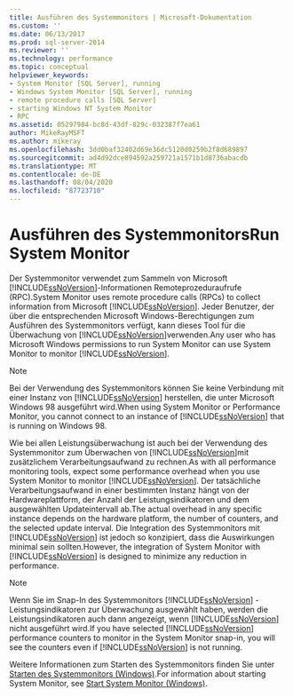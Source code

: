 ```yaml
---
title: Ausführen des Systemmonitors | Microsoft-Dokumentation
ms.custom: ''
ms.date: 06/13/2017
ms.prod: sql-server-2014
ms.reviewer: ''
ms.technology: performance
ms.topic: conceptual
helpviewer_keywords:
- System Monitor [SQL Server], running
- Windows System Monitor [SQL Server], running
- remote procedure calls [SQL Server]
- starting Windows NT System Monitor
- RPC
ms.assetid: 05297984-bc8d-43df-829c-032387f7ea61
author: MikeRayMSFT
ms.author: mikeray
ms.openlocfilehash: 3dd0baf32402d69e36dc5120d0259b2f8d689897
ms.sourcegitcommit: ad4d92dce894592a259721a1571b1d8736abacdb
ms.translationtype: MT
ms.contentlocale: de-DE
ms.lasthandoff: 08/04/2020
ms.locfileid: "87723710"
---
```

# <a name="run-system-monitor"></a><span data-ttu-id="e00c8-102">Ausführen des Systemmonitors</span><span class="sxs-lookup"><span data-stu-id="e00c8-102">Run System Monitor</span></span>
  <span data-ttu-id="e00c8-103">Der Systemmonitor verwendet zum Sammeln von Microsoft [!INCLUDE[ssNoVersion](../../includes/ssnoversion-md.md)]-Informationen Remoteprozeduraufrufe (RPC).</span><span class="sxs-lookup"><span data-stu-id="e00c8-103">System Monitor uses remote procedure calls (RPCs) to collect information from Microsoft [!INCLUDE[ssNoVersion](../../includes/ssnoversion-md.md)].</span></span> <span data-ttu-id="e00c8-104">Jeder Benutzer, der über die entsprechenden Microsoft Windows-Berechtigungen zum Ausführen des Systemmonitors verfügt, kann dieses Tool für die Überwachung von [!INCLUDE[ssNoVersion](../../includes/ssnoversion-md.md)]verwenden.</span><span class="sxs-lookup"><span data-stu-id="e00c8-104">Any user who has Microsoft Windows permissions to run System Monitor can use System Monitor to monitor [!INCLUDE[ssNoVersion](../../includes/ssnoversion-md.md)].</span></span>  
  
> [!NOTE]  
>  <span data-ttu-id="e00c8-105">Bei der Verwendung des Systemmonitors können Sie keine Verbindung mit einer Instanz von [!INCLUDE[ssNoVersion](../../includes/ssnoversion-md.md)] herstellen, die unter Microsoft Windows 98 ausgeführt wird.</span><span class="sxs-lookup"><span data-stu-id="e00c8-105">When using System Monitor or Performance Monitor, you cannot connect to an instance of [!INCLUDE[ssNoVersion](../../includes/ssnoversion-md.md)] that is running on Windows 98.</span></span>  
  
 <span data-ttu-id="e00c8-106">Wie bei allen Leistungsüberwachung ist auch bei der Verwendung des Systemmonitor zum Überwachen von [!INCLUDE[ssNoVersion](../../includes/ssnoversion-md.md)]mit zusätzlichem Verarbeitungsaufwand zu rechnen.</span><span class="sxs-lookup"><span data-stu-id="e00c8-106">As with all performance monitoring tools, expect some performance overhead when you use System Monitor to monitor [!INCLUDE[ssNoVersion](../../includes/ssnoversion-md.md)].</span></span> <span data-ttu-id="e00c8-107">Der tatsächliche Verarbeitungsaufwand in einer bestimmten Instanz hängt von der Hardwareplattform, der Anzahl der Leistungsindikatoren und dem ausgewählten Updateintervall ab.</span><span class="sxs-lookup"><span data-stu-id="e00c8-107">The actual overhead in any specific instance depends on the hardware platform, the number of counters, and the selected update interval.</span></span> <span data-ttu-id="e00c8-108">Die Integration des Systemmonitors mit [!INCLUDE[ssNoVersion](../../includes/ssnoversion-md.md)] ist jedoch so konzipiert, dass die Auswirkungen minimal sein sollten.</span><span class="sxs-lookup"><span data-stu-id="e00c8-108">However, the integration of System Monitor with [!INCLUDE[ssNoVersion](../../includes/ssnoversion-md.md)] is designed to minimize any reduction in performance.</span></span>  
  
> [!NOTE]  
>  <span data-ttu-id="e00c8-109">Wenn Sie im Snap-In des Systemmonitors [!INCLUDE[ssNoVersion](../../includes/ssnoversion-md.md)] -Leistungsindikatoren zur Überwachung ausgewählt haben, werden die Leistungsindikatoren auch dann angezeigt, wenn [!INCLUDE[ssNoVersion](../../includes/ssnoversion-md.md)] nicht ausgeführt wird.</span><span class="sxs-lookup"><span data-stu-id="e00c8-109">If you have selected [!INCLUDE[ssNoVersion](../../includes/ssnoversion-md.md)] performance counters to monitor in the System Monitor snap-in, you will see the counters even if [!INCLUDE[ssNoVersion](../../includes/ssnoversion-md.md)] is not running.</span></span>  
  
 <span data-ttu-id="e00c8-110">Weitere Informationen zum Starten des Systemmonitors finden Sie unter [Starten des Systemmonitors &#40;Windows&#41;](../performance/start-system-monitor-windows.md).</span><span class="sxs-lookup"><span data-stu-id="e00c8-110">For information about starting System Monitor, see [Start System Monitor &#40;Windows&#41;](../performance/start-system-monitor-windows.md).</span></span>  
  
  
